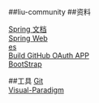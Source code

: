 ##liu-community
##资料

[Spring 文档](https://spring.io/guides)  
[Spring Web](https://spring.io/guides/gs/serving-web-content/)  
[es](https://elasticsearch.cn)  
[Build GitHub OAuth APP](https://developer.github.com/apps/building-oauth-apps/)  
[BootStrap](https://v3.bootcss.com/getting-started/)



##工具
[Git](http://gti-scm.com/dowload)  
[Visual-Paradigm](https://www.visual-paradigm.com)